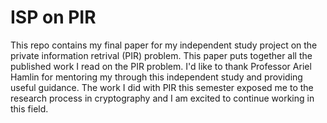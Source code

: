 # ISP on PIR
This repo contains my final paper for my independent study project on the private information retrival (PIR) problem. This paper puts together all the published work I read on the PIR problem. I'd like to thank Professor Ariel Hamlin for mentoring my through this independent study and providing useful guidance. The work I did with PIR this semester exposed me to the research process in cryptography and I am excited to continue working in this field.
